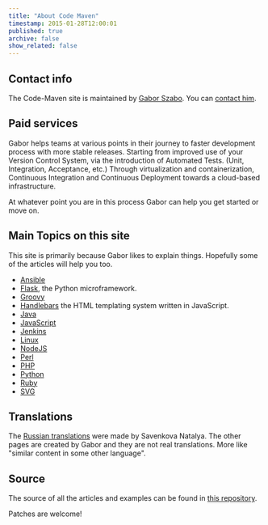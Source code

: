 ```yaml
---
title: "About Code Maven"
timestamp: 2015-01-28T12:00:01
published: true
archive: false
show_related: false
---
```


## Contact info

The Code-Maven site is maintained by [Gabor Szabo](http://szabgab.com/).
You can [contact him](https://szabgab.com/contact.html).

## Paid services

Gabor helps teams at various points in their journey to faster development process with more stable releases.
Starting from improved use of your Version Control System, via the introduction of Automated Tests. (Unit, Integration, Acceptance, etc.) Through virtualization and containerization, Continuous Integration and Continuous Deployment towards a cloud-based infrastructure.

At whatever point you are in this process Gabor can help you get started or move on.


## Main Topics on this site

This site is primarily because Gabor likes to explain things. Hopefully some of the articles will help you too.

* [Ansible](/ansible)
* [Flask](/flask), the Python microframework.
* [Groovy](/groovy)
* [Handlebars](/handlebars) the HTML templating system written in JavaScript.
* [Java](/java)
* [JavaScript](/javascript)
* [Jenkins](/jenkins)
* [Linux](/linux)
* [NodeJS](/nodejs)
* [Perl](https://perlmaven.com/)
* [PHP](/php)
* [Python](/python)
* [Ruby](/ruby)
* [SVG](/svg)

<h2 id="translations">Translations</h2>

The [Russian translations](https://ru.code-maven.com/about) were made by Savenkova Natalya.
The other pages are created by Gabor and they are not real translations. More like "similar content in some other language".

## Source

The source of all the articles and examples can be found in [this repository](https://github.com/szabgab/code-maven.com).

Patches are welcome!

